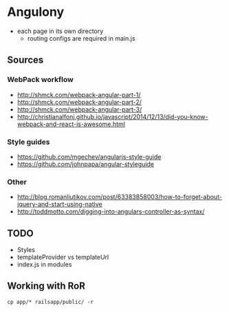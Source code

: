 # Angulony

* each page in its own directory
  * routing configs are required in main.js

## Sources

### WebPack workflow
* http://shmck.com/webpack-angular-part-1/
* http://shmck.com/webpack-angular-part-2/
* http://shmck.com/webpack-angular-part-3/
* http://christianalfoni.github.io/javascript/2014/12/13/did-you-know-webpack-and-react-is-awesome.html

### Style guides
* https://github.com/mgechev/angularjs-style-guide
* https://github.com/johnpapa/angular-styleguide

### Other
* http://blog.romanliutikov.com/post/63383858003/how-to-forget-about-jquery-and-start-using-native
* http://toddmotto.com/digging-into-angulars-controller-as-syntax/

## TODO

* Styles
* templateProvider vs templateUrl
* index.js in modules

## Working with RoR

```
cp app/* railsapp/public/ -r
```

